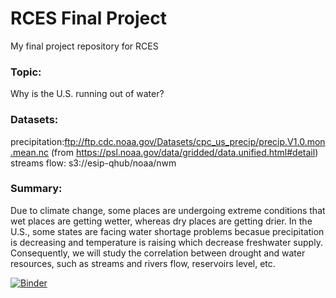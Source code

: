 # RCES Final Project
My final project repository for RCES

### Topic: 
Why is the U.S. running out of water?

### Datasets:
precipitation:ftp://ftp.cdc.noaa.gov/Datasets/cpc_us_precip/precip.V1.0.mon.mean.nc (from https://psl.noaa.gov/data/gridded/data.unified.html#detail) \
streams flow: s3://esip-qhub/noaa/nwm

### Summary: 
Due to climate change, some places are undergoing extreme conditions that wet places are getting wetter, whereas dry places are getting drier. In the U.S., some states are facing water shortage problems becasue precipitation is decreasing and temperature is raising which decrease freshwater supply. Consequently, we will study the correlation between drought and water resources, such as streams and rivers flow, reservoirs level, etc. 


[![Binder](https://mybinder.org/badge_logo.svg)](https://mybinder.org/v2/gh/Ioikuan/rces-final-project/HEAD)
